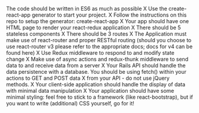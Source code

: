 The code should be written in ES6 as much as possible
X
Use the create-react-app generator to start your project.
X
Follow the instructions on this repo to setup the generator: create-react-app
X
Your app should have one HTML page to render your react-redux application
X
There should be 5 stateless components
X
There should be 3 routes
X
The Application must make use of react-router and proper RESTful routing (should you choose to use react-router v3 please refer to the appropriate docs; docs for v4 can be found here)
X
Use Redux middleware to respond to and modify state change
X
Make use of async actions and redux-thunk middleware to send data to and receive data from a server
X
Your Rails API should handle the data persistence with a database. You should be using fetch() within your actions to GET and POST data 
X
from your API - do not use jQuery methods.
X
Your client-side application should handle the display of data with minimal data manipulation
X
Your application should have some minimal styling: feel free to stick to a framework (like react-bootstrap), but if you want to write (additional) CSS yourself, go for it!